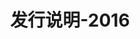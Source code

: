 ﻿---
title: 发行说明-2016
type: docs
weight: 50
url: /zh/net/release-notes-2016/
description: Aspose.3D的发行说明2016年发行。
---
